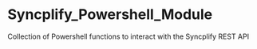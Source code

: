 # Syncplify_Powershell_Module
Collection of Powershell functions to interact with the Syncplify REST API
